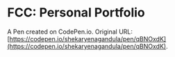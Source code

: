 # FCC: Personal Portfolio

A Pen created on CodePen.io. Original URL: [https://codepen.io/shekaryenagandula/pen/qBNOxdK](https://codepen.io/shekaryenagandula/pen/qBNOxdK).


